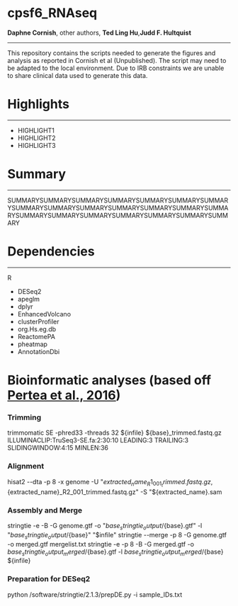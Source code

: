 # cpsf6_RNAseq

<b>Daphne Cornish</b>, other authors, <b>Ted Ling Hu</b>,<b>Judd F. Hultquist</b>

<hr>

This repository contains the scripts needed to generate the figures and analysis as reported in Cornish et al (Unpublished). The script may need to be adapted to the local environment. Due to IRB constraints we are unable to share clinical data used to generate this data.


# Highlights
<hr>
<ul>
  <li>HIGHLIGHT1</li>
  <li>HIGHLIGHT2</li>
  <li>HIGHLIGHT3</li>
</ul>

# Summary
<hr>
SUMMARYSUMMARYSUMMARYSUMMARYSUMMARYSUMMARYSUMMARYSUMMARYSUMMARYSUMMARYSUMMARYSUMMARYSUMMARYSUMMARYSUMMARYSUMMARYSUMMARYSUMMARYSUMMARYSUMMARYSUMMARY


# Dependencies
<hr>
R
<ul>
  <li> DESeq2 </li>
  <li> apeglm </li>
  <li> dplyr </li>
  <li> EnhancedVolcano </li>
  <li> clusterProfiler </li>
  <li> org.Hs.eg.db </li>
  <li> ReactomePA </li>
  <li> pheatmap </li>
  <li> AnnotationDbi </li>

</ul>


# Bioinformatic analyses (based off <a href="https://www.nature.com/articles/nprot.2016.095#Sec11">Pertea et al., 2016</a>)


### Trimming

trimmomatic SE -phred33 -threads 32 ${infile} ${base}_trimmed.fastq.gz ILLUMINACLIP:TruSeq3-SE.fa:2:30:10 LEADING:3 TRAILING:3 SLIDINGWINDOW:4:15 MINLEN:36

### Alignment

hisat2 --dta -p 8 -x genome -U "${extracted_name}_R1_001_trimmed.fastq.gz,${extracted_name}_R2_001_trimmed.fastq.gz" -S "${extracted_name}.sam

### Assembly and Merge

stringtie -e -B -G genome.gtf -o "${base}_stringtie_output/${base}.gtf" -l "${base}_stringtie_output/${base}" "$infile"
stringtie --merge -p 8 -G genome.gtf -o merged.gtf mergelist.txt
stringtie -e -p 8 -B -G merged.gtf -o ${base}_stringtie_output_merged/${base}.gtf -l ${base}_stringtie_output_merged/${base} ${infile}

### Preparation for DESeq2

python /software/stringtie/2.1.3/prepDE.py -i sample_IDs.txt

